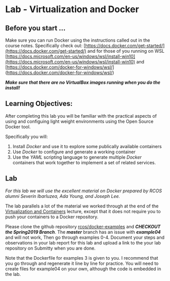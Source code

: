 # Lab - Virtualization and Docker

## Before you start ...

Make sure you can run Docker using the instructions called out in the course notes. Specifically check out:
[https://docs.docker.com/get-started/](https://docs.docker.com/get-started/) and for those of you running on WSL [https://docs.microsoft.com/en-us/windows/wsl/install-win10](https://docs.microsoft.com/en-us/windows/wsl/install-win10) and [https://docs.docker.com/docker-for-windows/wsl/] (https://docs.docker.com/docker-for-windows/wsl/)


***Make sure that there are no VirtualBox images running when you do the install!***

## Learning Objectives:

After completing this lab you will be familiar with the practical aspects of using and configuing light weight environments using the Open Source Docker tool.

Specifically you will:

1. Install *Docker* and use it to explore some publically available containers
2. Use *Docker* to configure and generate a working container
3. Use the *YAML* scripting language to generate multiple *Docker* containers that work together to implement a set of related services.

## Lab

_For this lab we will use the excellent material on Docker prepared by RCOS alumni Severin Ibarluzea, Ada Young, and Joseph Lee._

The lab parallels a lot of the material we worked through at the end of the [Virtualization and Containers](https://github.com/rcos/CSCI-4470-OpenSource/blob/master/Modules/09.Virtualization/source/index.rst) lecture, except that it does not require you to push your containers to a Docker repository.

Please clone the github repository [rcos/docker-examples](https://github.com/rcos/docker-examples) and ***CHECKOUT the Spring2019 Branch***. The ***master*** branch has an issue with ***example04*** and will not work, Then go through examples 0-4. Document your steps and observations in your lab report for this lab and upload a link to the your lab repository on Submitty when you are done.

Note that the Dockerfile for examples 3 is given to you. I recommend that you go through and regenerate it line by line for practice. You will need to create files for example04 on your own, although the code is embedded in the lab.

